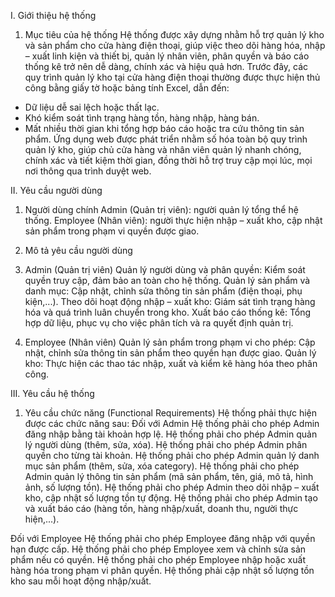 I. Giới thiệu hệ thống
1. Mục tiêu của hệ thống
Hệ thống được xây dựng nhằm hỗ trợ quản lý kho và sản phẩm cho cửa hàng điện thoại, giúp việc theo dõi hàng hóa, nhập – xuất linh kiện và thiết bị, quản lý nhân viên, phân quyền và báo cáo thống kê trở nên dễ dàng, chính xác và hiệu quả hơn.
Trước đây, các quy trình quản lý kho tại cửa hàng điện thoại thường được thực hiện thủ công bằng giấy tờ hoặc bảng tính Excel, dẫn đến:
- Dữ liệu dễ sai lệch hoặc thất lạc.
- Khó kiểm soát tình trạng hàng tồn, hàng nhập, hàng bán.
- Mất nhiều thời gian khi tổng hợp báo cáo hoặc tra cứu thông tin sản phẩm.
Ứng dụng web được phát triển nhằm số hóa toàn bộ quy trình quản lý kho, giúp chủ cửa hàng và nhân viên quản lý nhanh chóng, chính xác và tiết kiệm thời gian, đồng thời hỗ trợ truy cập mọi lúc, mọi nơi thông qua trình duyệt web.

II. Yêu cầu người dùng
1. Người dùng chính
Admin (Quản trị viên): người quản lý tổng thể hệ thống.
Employee (Nhân viên): người thực hiện nhập – xuất kho, cập nhật sản phẩm trong phạm vi quyền được giao.

3. Mô tả yêu cầu người dùng
1. Admin (Quản trị viên)
Quản lý người dùng và phân quyền: Kiểm soát quyền truy cập, đảm bảo an toàn cho hệ thống.
Quản lý sản phẩm và danh mục: Cập nhật, chỉnh sửa thông tin sản phẩm (điện thoại, phụ kiện,...).
Theo dõi hoạt động nhập – xuất kho: Giám sát tình trạng hàng hóa và quá trình luân chuyển trong kho.
Xuất báo cáo thống kê: Tổng hợp dữ liệu, phục vụ cho việc phân tích và ra quyết định quản trị.

3. Employee (Nhân viên)
Quản lý sản phẩm trong phạm vi cho phép: Cập nhật, chỉnh sửa thông tin sản phẩm theo quyền hạn được giao.
Quản lý kho: Thực hiện các thao tác nhập, xuất và kiểm kê hàng hóa theo phân công.

III. Yêu cầu hệ thống
1. Yêu cầu chức năng (Functional Requirements)
Hệ thống phải thực hiện được các chức năng sau:
 Đối với Admin
Hệ thống phải cho phép Admin đăng nhập bằng tài khoản hợp lệ.
Hệ thống phải cho phép Admin quản lý người dùng (thêm, sửa, xóa).
Hệ thống phải cho phép Admin phân quyền cho từng tài khoản.
Hệ thống phải cho phép Admin quản lý danh mục sản phẩm (thêm, sửa, xóa category).
Hệ thống phải cho phép Admin quản lý thông tin sản phẩm (mã sản phẩm, tên, giá, mô tả, hình ảnh, số lượng tồn).
Hệ thống phải cho phép Admin theo dõi nhập – xuất kho, cập nhật số lượng tồn tự động.
Hệ thống phải cho phép Admin tạo và xuất báo cáo (hàng tồn, hàng nhập/xuất, doanh thu, người thực hiện,...).

  Đối với Employee
Hệ thống phải cho phép Employee đăng nhập với quyền hạn được cấp.
Hệ thống phải cho phép Employee xem và chỉnh sửa sản phẩm nếu có quyền.
Hệ thống phải cho phép Employee nhập hoặc xuất hàng hóa trong phạm vi phân quyền.
Hệ thống phải cập nhật số lượng tồn kho sau mỗi hoạt động nhập/xuất.
